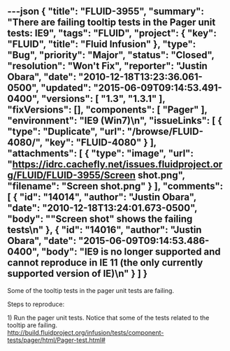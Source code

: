 ---json
{
  "title": "FLUID-3955",
  "summary": "There are failing tooltip tests in the Pager unit tests: IE9",
  "tags": "FLUID",
  "project": {
    "key": "FLUID",
    "title": "Fluid Infusion"
  },
  "type": "Bug",
  "priority": "Major",
  "status": "Closed",
  "resolution": "Won't Fix",
  "reporter": "Justin Obara",
  "date": "2010-12-18T13:23:36.061-0500",
  "updated": "2015-06-09T09:14:53.491-0400",
  "versions": [
    "1.3",
    "1.3.1"
  ],
  "fixVersions": [],
  "components": [
    "Pager"
  ],
  "environment": "IE9 (Win7)\n",
  "issueLinks": [
    {
      "type": "Duplicate",
      "url": "/browse/FLUID-4080/",
      "key": "FLUID-4080"
    }
  ],
  "attachments": [
    {
      "type": "image",
      "url": "https://idrc.cachefly.net/issues.fluidproject.org/FLUID/FLUID-3955/Screen shot.png",
      "filename": "Screen shot.png"
    }
  ],
  "comments": [
    {
      "id": "14014",
      "author": "Justin Obara",
      "date": "2010-12-18T13:24:01.673-0500",
      "body": "\"Screen shot\" shows the failing tests\n"
    },
    {
      "id": "14016",
      "author": "Justin Obara",
      "date": "2015-06-09T09:14:53.486-0400",
      "body": "IE9 is no longer supported and cannot reproduce in IE 11 (the only currently supported version of IE)\n"
    }
  ]
}
---
Some of the tooltip tests in the pager unit tests are failing.

Steps to reproduce:

1\) Run the pager unit tests. Notice that some of the tests related to the tooltip are failing.\
<http://build.fluidproject.org/infusion/tests/component-tests/pager/html/Pager-test.html#>

        